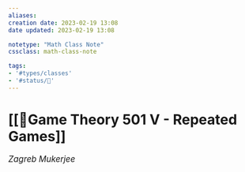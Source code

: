 ```yaml
---
aliases:
creation date: 2023-02-19 13:08
date updated: 2023-02-19 13:08

notetype: "Math Class Note"
cssclass: math-class-note

tags: 
- '#types/classes'
- '#status/🚧'
---
```


# [[🚧Game Theory 501 V - Repeated Games]]
<span style = "font-size:120%"><i >Zagreb Mukerjee </i></span>

